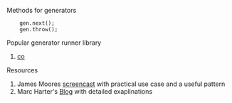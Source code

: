 Methods for generators
```
	gen.next();
	gen.throw();
```

Popular generator runner library 

1. [co](https://github.com/tj/co)

Resources

1. James Moores [screencast](http://youtu.be/YrZyAn0yCb8) with practical use case and a useful pattern
2. Marc Harter's [Blog](http://strongloop.com/strongblog/how-to-generators-node-js-yield-use-cases/) with detailed exaplinations
